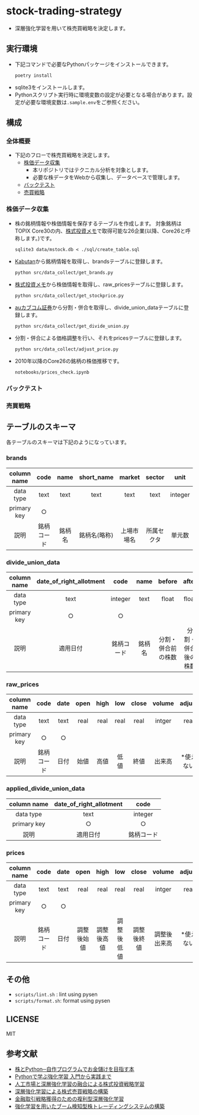 # stock-trading-strategy
- 深層強化学習を用いて株売買戦略を決定します。

## 実行環境
- 下記コマンドで必要なPythonパッケージをインストールできます。
   ```
   poetry install
   ```
- sqlite3をインストールします。
- Pythonスクリプト実行時に環境変数の設定が必要となる場合があります。設定が必要な環境変数は`.sample.env`をご参照ください。

## 構成
### 全体概要
- 下記のフローで株売買戦略を決定します。
    - [株価データ収集](#株価データ収集)
      - 本リポジトリではテクニカル分析を対象とします。
      - 必要な株データをWebから収集し、データベースで管理します。
    - [バックテスト](#バックテスト)
    - [売買戦略](#売買戦略)

### 株価データ収集
- 株の銘柄情報や株価情報を保存するテーブルを作成します。
対象銘柄はTOPIX Core30の内、[株式投資メモ](https://kabuoji3.com/stock/)で取得可能な26企業(以降、Core26と呼称します。)です。
    ```
    sqlite3 data/mstock.db < ./sql/create_table.sql
    ```
- [Kabutan](https://kabutan.jp/)から銘柄情報を取得し、brandsテーブルに登録します。
    ```
    python src/data_collect/get_brands.py
    ```

-  [株式投資メモ](https://kabuoji3.com/stock/)から株価情報を取得し、raw_pricesテーブルに登録します。
    ```
    python src/data_collect/get_stockprice.py  
    ```

- [auカブコム証券](https://kabu.com/investment/meigara/bunkatu.html)から分割・併合を取得し、divide_union_dataテーブルに登録します。
    ```
    python src/data_collect/get_divide_union.py
    ```
- 分割・併合による価格調整を行い、それをpricesテーブルに登録します。
    ```
    python src/data_collect/adjust_price.py
    ```
- 2010年以降のCore26の銘柄の株価推移です。
    ```
    notebooks/prices_check.ipynb
    ```


### バックテスト
### 売買戦略


## テーブルのスキーマ
各テーブルのスキーマは下記のようになっています。
### brands
| column name | code | name | short_name| market| sector|unit|
| :---: | :---:       | :---: | :---:| :---:| :---:| :---:|
| data type | text   | text | text|text | text|integer|
| primary key | ○   |  | | | | |
| 説明 |   銘柄コード | 銘柄名 |銘柄名(略称) | 上場市場名|所属セクタ |単元数 |
### divide_union_data
| column name | date_of_right_allotment | code | name| before | after |
| :---: | :---:       | :---: | :---:| :---:| :---:| 
| data type | text   | integer | text|float | float|
| primary key | ○   | ○ | | | | |
| 説明 |   適用日付 | 銘柄コード |銘柄名 | 分割・併合前の株数|分割・併合後の株数 |

### raw_prices
| column name | code | date | open| high| low|close|volume|adjust|
| :---: | :---:       | :---: | :---:| :---:| :---:| :---:|:---:|:---:|
| data type | text   | text | real|real | real|real|intger|real|
| primary key | ○   | ○ | | | | |
| 説明 |   銘柄コード | 日付 |始値 | 高値|低値 |終値 |出来高|*使えない|

### applied_divide_union_data
| column name | date_of_right_allotment | code | 
| :---: | :---:       | :---:       |
| data type | text   | integer | 
| primary key | ○   | ○ |
| 説明 |   適用日付 | 銘柄コード |

### prices
| column name | code | date | open| high| low|close|volume|adjust|
| :---: | :---:       | :---: | :---:| :---:| :---:| :---:|:---:|:---:|
| data type | text   | text | real|real | real|real|intger|real|
| primary key | ○   | ○ | | | | |
| 説明 |   銘柄コード | 日付 |調整後始値 | 調整後高値|調整後低値 |調整後終値 |調整後出来高|*使えない|

## その他
- `scripts/lint.sh` : lint using pysen
- `scripts/format.sh`: format using pysen

## LICENSE
MIT

## 参考文献
- [株とPython─自作プログラムでお金儲けを目指す本](https://www.amazon.co.jp/%E6%A0%AA%E3%81%A8Python%E2%94%80%E8%87%AA%E4%BD%9C%E3%83%97%E3%83%AD%E3%82%B0%E3%83%A9%E3%83%A0%E3%81%A7%E3%81%8A%E9%87%91%E5%84%B2%E3%81%91%E3%82%92%E7%9B%AE%E6%8C%87%E3%81%99%E6%9C%AC-%E6%8A%80%E8%A1%93%E3%81%AE%E6%B3%89%E3%82%B7%E3%83%AA%E3%83%BC%E3%82%BA%EF%BC%88NextPublishing%EF%BC%89-%E5%AE%AE%E9%83%A8-%E4%BF%9D%E9%9B%84-ebook/dp/B07LFXXPNZ)
- [Pythonで学ぶ強化学習 入門から実践まで](https://www.amazon.co.jp/%E6%A9%9F%E6%A2%B0%E5%AD%A6%E7%BF%92%E3%82%B9%E3%82%BF%E3%83%BC%E3%83%88%E3%82%A2%E3%83%83%E3%83%97%E3%82%B7%E3%83%AA%E3%83%BC%E3%82%BA-Python%E3%81%A7%E5%AD%A6%E3%81%B6%E5%BC%B7%E5%8C%96%E5%AD%A6%E7%BF%92-%E5%85%A5%E9%96%80%E3%81%8B%E3%82%89%E5%AE%9F%E8%B7%B5%E3%81%BE%E3%81%A7-KS%E6%83%85%E5%A0%B1%E7%A7%91%E5%AD%A6%E5%B0%82%E9%96%80%E6%9B%B8-%E4%B9%85%E4%BF%9D/dp/4065142989)
- [人工市場と深層強化学習の融合による株式投資戦略学習](https://www.jstage.jst.go.jp/article/pjsai/JSAI2020/0/JSAI2020_2L4GS1304/_pdf/-char/ja)
- [深層強化学習による株式売買戦略の構築](https://ipsj.ixsq.nii.ac.jp/ej/?action=repository_action_common_download&item_id=180938&item_no=1&attribute_id=1&file_no=1)
- [金融取引戦略獲得のための複利型深層強化学習](https://sigfin.org/?plugin=attach&refer=SIG-FIN-016-01&openfile=SIG-FIN-016-01.pdf)
- [強化学習を用いたブーム検知型株トレーディングシステムの構築](https://sigfin.org/?plugin=attach&refer=SIG-FIN-011-04&openfile=SIG-FIN-011-04.pdf)